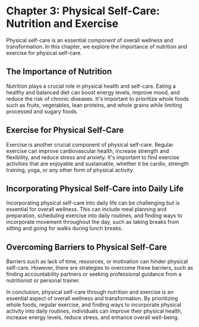 Chapter 3: Physical Self-Care: Nutrition and Exercise
=====================================================

Physical self-care is an essential component of overall wellness and transformation. In this chapter, we explore the importance of nutrition and exercise for physical self-care.

The Importance of Nutrition
---------------------------

Nutrition plays a crucial role in physical health and self-care. Eating a healthy and balanced diet can boost energy levels, improve mood, and reduce the risk of chronic diseases. It's important to prioritize whole foods such as fruits, vegetables, lean proteins, and whole grains while limiting processed and sugary foods.

Exercise for Physical Self-Care
-------------------------------

Exercise is another crucial component of physical self-care. Regular exercise can improve cardiovascular health, increase strength and flexibility, and reduce stress and anxiety. It's important to find exercise activities that are enjoyable and sustainable, whether it be cardio, strength training, yoga, or any other form of physical activity.

Incorporating Physical Self-Care into Daily Life
------------------------------------------------

Incorporating physical self-care into daily life can be challenging but is essential for overall wellness. This can include meal planning and preparation, scheduling exercise into daily routines, and finding ways to incorporate movement throughout the day, such as taking breaks from sitting and going for walks during lunch breaks.

Overcoming Barriers to Physical Self-Care
-----------------------------------------

Barriers such as lack of time, resources, or motivation can hinder physical self-care. However, there are strategies to overcome these barriers, such as finding accountability partners or seeking professional guidance from a nutritionist or personal trainer.

In conclusion, physical self-care through nutrition and exercise is an essential aspect of overall wellness and transformation. By prioritizing whole foods, regular exercise, and finding ways to incorporate physical activity into daily routines, individuals can improve their physical health, increase energy levels, reduce stress, and enhance overall well-being.
